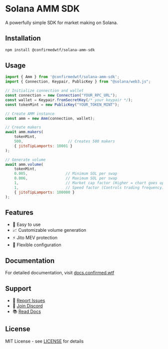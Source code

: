 # Solana AMM SDK

A powerfully simple SDK for market making on Solana.

## Installation

```bash
npm install @confirmedwtf/solana-amm-sdk
```

## Usage

```javascript
import { Amm } from '@confirmedwtf/solana-amm-sdk';
import { Connection, Keypair, PublicKey } from "@solana/web3.js";

// Initialize connection and wallet
const connection = new Connection("YOUR_RPC_URL");
const wallet = Keypair.fromSecretKey(/* your keypair */);
const tokenMint = new PublicKey("YOUR_TOKEN_MINT");

// Create AMM instance
const amm = new Amm(connection, wallet);

// Create makers
await amm.makers(
    tokenMint,
    500,                    // Creates 500 makers
    { jitoTipLamports: 10001 }
);

// Generate volume
await amm.volume(
    tokenMint,
    0.005,                 // Minimum SOL per swap
    0.006,                 // Maximum SOL per swap
    1,                     // Market cap factor (Higher = chart goes up, 0 = neutral)
    1,                     // Speed factor (Controls trading frequency)
    { jitoTipLamports: 100000 }
);
```

## Features

- 🚀 Easy to use
- 📈 Customizable volume generation
- ⚡ Jito MEV protection
- 🔧 Flexible configuration

## Documentation

For detailed documentation, visit [docs.confirmed.wtf](https://docs.confirmed.wtf)

## Support

- 🐛 [Report Issues](https://github.com/confirmedwtf/solana-amm-sdk/issues)
- 💬 [Join Discord](https://discord.gg/confirmedwtf)
- 📚 [Read Docs](https://docs.confirmed.wtf)

## License

MIT License - see [LICENSE](LICENSE) for details

